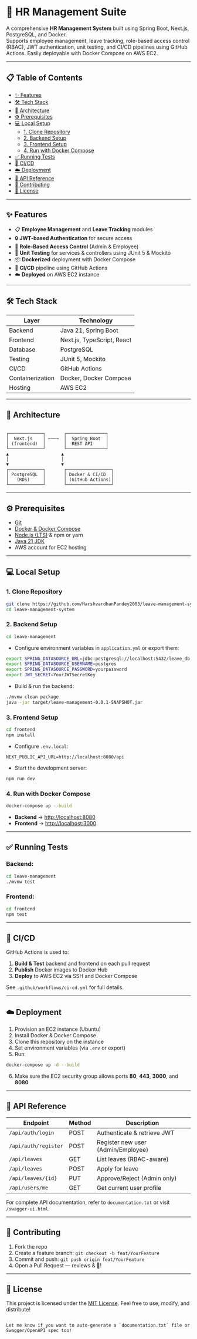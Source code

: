 # 🚀 HR Management Suite

A comprehensive **HR Management System** built using Spring Boot, Next.js, PostgreSQL, and Docker.  
Supports employee management, leave tracking, role-based access control (RBAC), JWT authentication, unit testing, and CI/CD pipelines using GitHub Actions. Easily deployable with Docker Compose on AWS EC2.

---

## 📋 Table of Contents

- [✨ Features](#-features)
- [🛠️ Tech Stack](#️-tech-stack)
- [📐 Architecture](#-architecture)
- [⚙️ Prerequisites](#️-prerequisites)
- [💻 Local Setup](#-local-setup)
  - [1. Clone Repository](#1-clone-repository)
  - [2. Backend Setup](#2-backend-setup)
  - [3. Frontend Setup](#3-frontend-setup)
  - [4. Run with Docker Compose](#4-run-with-docker-compose)
- [✅ Running Tests](#-running-tests)
- [🚢 CI/CD](#-cicd)
- [☁️ Deployment](#-deployment)
- [📖 API Reference](#-api-reference)
- [🤝 Contributing](#-contributing)
- [📄 License](#-license)

---

## ✨ Features

- 📋 **Employee Management** and **Leave Tracking** modules
- 🔒 **JWT-based Authentication** for secure access
- 👥 **Role-Based Access Control** (Admin & Employee)
- 🧪 **Unit Testing** for services & controllers using JUnit 5 & Mockito
- 📦 **Dockerized** deployment with Docker Compose
- 🤖 **CI/CD** pipeline using GitHub Actions
- ☁️ **Deployed** on AWS EC2 instance

---

## 🛠️ Tech Stack

| Layer            | Technology                 |
| ---------------- | -------------------------- |
| Backend          | Java 21, Spring Boot       |
| Frontend         | Next.js, TypeScript, React |
| Database         | PostgreSQL                 |
| Testing          | JUnit 5, Mockito           |
| CI/CD            | GitHub Actions             |
| Containerization | Docker, Docker Compose     |
| Hosting          | AWS EC2                    |

---

## 📐 Architecture

```

┌─────────────┐       ┌───────────────┐
│  Next.js    │ ←──→  │  Spring Boot  │
│ (frontend)  │       │  REST API     │
└─────────────┘       └───────────────┘
▲                    ▲
│                    │
▼                    ▼
┌─────────────┐       ┌─────────────────┐
│ PostgreSQL  │       │ Docker & CI/CD  │
│   (RDS)     │       │ (GitHub Actions)│
└─────────────┘       └─────────────────┘

````

---

## ⚙️ Prerequisites

- [Git](https://git-scm.com/)
- [Docker & Docker Compose](https://docs.docker.com/compose/)
- [Node.js (LTS)](https://nodejs.org/) & npm or yarn
- [Java 21 JDK](https://adoptium.net/)
- AWS account for EC2 hosting

---

## 💻 Local Setup

### 1. Clone Repository

```bash
git clone https://github.com/HarshvardhanPandey2003/leave-management-system.git
cd leave-management-system
````

### 2. Backend Setup

```bash
cd leave-management
```

* Configure environment variables in `application.yml` or export them:

```bash
export SPRING_DATASOURCE_URL=jdbc:postgresql://localhost:5432/leave_db
export SPRING_DATASOURCE_USERNAME=postgres
export SPRING_DATASOURCE_PASSWORD=yourpassword
export JWT_SECRET=YourJWTSecretKey
```

* Build & run the backend:

```bash
./mvnw clean package
java -jar target/leave-management-0.0.1-SNAPSHOT.jar
```

### 3. Frontend Setup

```bash
cd frontend
npm install
```

* Configure `.env.local`:

```
NEXT_PUBLIC_API_URL=http://localhost:8080/api
```

* Start the development server:

```bash
npm run dev
```

### 4. Run with Docker Compose

```bash
docker-compose up --build
```

* **Backend** → [http://localhost:8080](http://localhost:8080)
* **Frontend** → [http://localhost:3000](http://localhost:3000)

---

## ✅ Running Tests

### Backend:

```bash
cd leave-management
./mvnw test
```

### Frontend:

```bash
cd frontend
npm test
```

---

## 🚢 CI/CD

GitHub Actions is used to:

1. **Build & Test** backend and frontend on each pull request
2. **Publish** Docker images to Docker Hub
3. **Deploy** to AWS EC2 via SSH and Docker Compose

See `.github/workflows/ci-cd.yml` for full details.

---

## ☁️ Deployment

1. Provision an EC2 instance (Ubuntu)
2. Install Docker & Docker Compose
3. Clone this repository on the instance
4. Set environment variables (via `.env` or export)
5. Run:

```bash
docker-compose up -d --build
```

6. Make sure the EC2 security group allows ports **80**, **443**, **3000**, and **8080**

---

## 📖 API Reference

| Endpoint             | Method | Description                        |
| -------------------- | ------ | ---------------------------------- |
| `/api/auth/login`    | POST   | Authenticate & retrieve JWT        |
| `/api/auth/register` | POST   | Register new user (Admin/Employee) |
| `/api/leaves`        | GET    | List leaves (RBAC-aware)           |
| `/api/leaves`        | POST   | Apply for leave                    |
| `/api/leaves/{id}`   | PUT    | Approve/Reject (Admin only)        |
| `/api/users/me`      | GET    | Get current user profile           |

For complete API documentation, refer to `documentation.txt` or visit `/swagger-ui.html`.

---

## 🤝 Contributing

1. Fork the repo
2. Create a feature branch: `git checkout -b feat/YourFeature`
3. Commit and push: `git push origin feat/YourFeature`
4. Open a Pull Request — reviews & 🎉!

---

## 📄 License

This project is licensed under the [MIT License](LICENSE).
Feel free to use, modify, and distribute!

```

Let me know if you want to auto-generate a `documentation.txt` file or Swagger/OpenAPI spec too!
```
